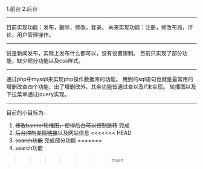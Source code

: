 1.前台
2.后台

-------------------------
目前实现功能：发布，删除，修改，登录。
未来实现功能：注册，修改布局，评论，用户管理操作。

-------------------------


说是新闻发布，实际上发布什么都可以，没有设置限制。
目前只实现了部分功能，缺少部分功能以及css样式。


-------------------------

通过php中mysqli来实现php操作数据库的功能。
用到的sql语句也就是最常用的增删改查四个功能，出了增删改外，其余功能皆通过查以及if来实现。
轮播图以及下拉菜单通过jquery实现。

------------------------

目前的小目标为:
1. ~~修改banner轮播图，使得后台可以控制跳转~~    完成
2. ~~后台控制友情链接~~以及网站信息
<<<<<<< HEAD
3. ~~search功能~~ 完成部分功能
=======
3. search功能
>>>>>>> main
